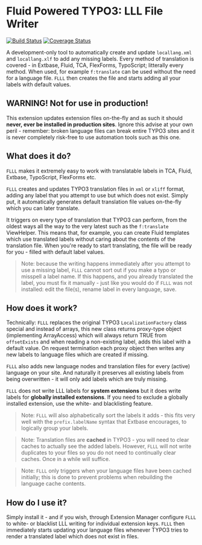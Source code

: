 Fluid Powered TYPO3: LLL File Writer
====================================

[![Build Status](https://img.shields.io/jenkins/s/https/jenkins.fluidtypo3.org/flll.svg?style=flat-square)](https://jenkins.fluidtypo3.org/job/flll/) [![Coverage Status](https://img.shields.io/coveralls/FluidTYPO3/flll/development.svg?style=flat-square)](https://coveralls.io/r/FluidTYPO3/flll)

A development-only tool to automatically create and update `locallang.xml` and `locallang.xlf` to add any missing labels.
Every method of translation is covered - in Extbase, Fluid, TCA, FlexForms, TypoScript; litterally every method. When used, for
example `f:translate` can be used without the need for a language file. `FLLL` then creates the file and starts adding all your
labels with default values.

## WARNING! Not for use in production!

This extension updates extension files on-the-fly and as such it should **never, ever be installed in production sites**. Ignore
this advise at your own peril - remember: broken language files can break entire TYPO3 sites and it is never completely risk-free
to use automation tools such as this one.

## What does it do?

`FLLL` makes it extremely easy to work with translatable labels in TCA, Fluid, Extbase, TypoScript, FlexForms etc.

`FLLL` creates and updates TYPO3 translation files in `xml` or `xliff` format, adding any label that you attempt to use but which
does not exist. Simply put, it automatically generates default translation file values on-the-fly which you can later translate.

It triggers on every type of translation that TYPO3 can perform, from the oldest ways all the way to the very latest such as the
`f:translate` ViewHelper. This means that, for example, you can create Fluid templates which use translated labels without caring
about the contents of the translation file. When you're ready to start translating, the file will be ready for you - filled with
default label values.

> Note: because the writing happens immediately after you attempt to use a missing label, `FLLL` cannot sort out if you make a
> typo or misspell a label name. If this happens, and you already translated the label, you must fix it manually - just like you
> would do if `FLLL` was not installed: edit the file(s), rename label in every language, save.

## How does it work?

Technically: `FLLL` replaces the original TYPO3 `LocalizationFactory` class special and instead of arrays, this new class returns
proxy-type object (implementing ArrayAccess) which will always return TRUE from `offsetExists` and when reading a non-existing
label, adds this label with a default value. On request termination each proxy object then writes any new labels to language files
which are created if missing.

`FLLL` also adds new language nodes and translation files for every (active) language on your site. And naturally it preserves all
existing labels from being overwritten - it will only add labels which are truly missing.

`FLLL` does not write LLL labels for **system extensions** but it does write labels for **globally installed extensions**. If you
need to exclude a globally installed extension, use the white- and blacklisting feature.

> Note: `FLLL` will also alphabetically sort the labels it adds - this fits very well with the `prefix.labelName` syntax that
> Extbase encourages, to logically group your labels.

> Note: Translation files are **cached** in TYPO3 - you will need to clear caches to actually see the added labels. However,
> `FLLL` will not write duplicates to your files so you do not need to continually clear caches. Once in a while will suffice.

> Note: `FLLL` only triggers when your language files have been cached initially; this is done to prevent problems when rebuilding
> the language cache contents.

## How do I use it?

Simply install it - and if you wish, through Extension Manager configure `FLLL` to white- or blacklist LLL writing for individual
extension keys. `FLLL` then immediately starts updating your language files whenever TYPO3 tries to render a translated label
which does not exist in files.
